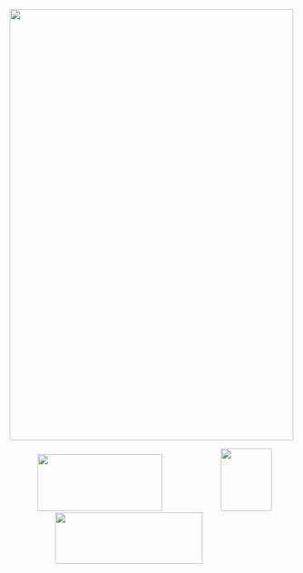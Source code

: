 <p align="center">
<img src="https://file.garden/Zt3AK4Hu3nEBt7QD/blur_edgesqvhqx.png" alt=""
  width="500" 
  height="760">

⠀⠀⠀⠀⠀<a href="https://rentry.co/laxn"><img src="https://file.garden/Zt3AK4Hu3nEBt7QD/rentry.png" alt=""
  width="220" 
  height="100"></a>⠀⠀⠀⠀⠀⠀⠀⠀⠀⠀<a href="https://reze.atabook.org/"><img src="https://file.garden/Zt3AK4Hu3nEBt7QD/ata.png" alt=""
  width="90" 
  height="110"></a> ⠀⠀⠀⠀⠀⠀⠀⠀<a href="https://rentry.co/hanguk"><img src="https://file.garden/Zt3AK4Hu3nEBt7QD/directory.png" alt=""
  width="260" 
  height="90"></a>
  </p>

